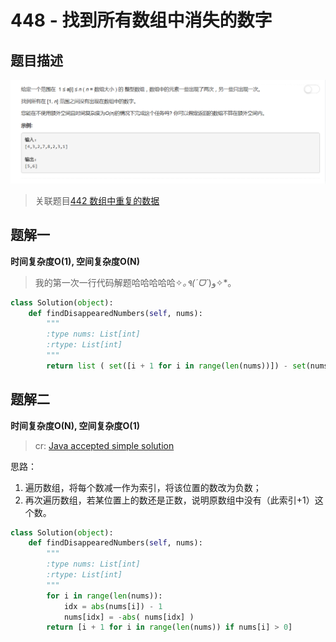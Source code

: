 # 448 - 找到所有数组中消失的数字

## 题目描述
![problem](images/448.png)

>关联题目[442 数组中重复的数据](https://github.com/Rosevil1874/LeetCode/tree/master/Python-Solution/442_Find-All-Duplicates-in-an-Array)

## 题解一
**时间复杂度O(1), 空间复杂度O(N)**
>我的第一次一行代码解题哈哈哈哈哈✧*｡٩(ˊᗜˋ*)و✧\*｡
```python
class Solution(object):
    def findDisappearedNumbers(self, nums):
        """
        :type nums: List[int]
        :rtype: List[int]
        """
        return list ( set([i + 1 for i in range(len(nums))]) - set(nums) )
```

## 题解二
**时间复杂度O(N), 空间复杂度O(1)**
>cr: [Java accepted simple solution](https://leetcode.com/problems/find-all-numbers-disappeared-in-an-array/discuss/92956/Java-accepted-simple-solution)  

思路：  
1. 遍历数组，将每个数减一作为索引，将该位置的数改为负数；
2. 再次遍历数组，若某位置上的数还是正数，说明原数组中没有（此索引+1）这个数。
```python
class Solution(object):
    def findDisappearedNumbers(self, nums):
        """
        :type nums: List[int]
        :rtype: List[int]
        """
        for i in range(len(nums)):
            idx = abs(nums[i]) - 1
            nums[idx] = -abs( nums[idx] )
        return [i + 1 for i in range(len(nums)) if nums[i] > 0]
```